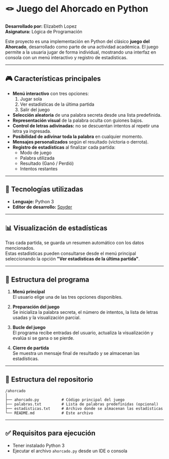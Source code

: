 # 🪢 Juego del Ahorcado en Python

**Desarrollado por:** Elizabeth Lopez  
**Asignatura:** Lógica de Programación

Este proyecto es una implementación en Python del clásico **juego del Ahorcado**, desarrollado como parte de una actividad académica. El juego permite a la usuaria jugar de forma individual, mostrando una interfaz en consola con un menú interactivo y registro de estadísticas.

---

## 🎮 Características principales

- **Menú interactivo** con tres opciones:
  1. Jugar sola  
  2. Ver estadísticas de la última partida  
  3. Salir del juego
- **Selección aleatoria** de una palabra secreta desde una lista predefinida.
- **Representación visual** de la palabra oculta con guiones bajos.
- **Control de letras adivinadas:** no se descuentan intentos al repetir una letra ya ingresada.
- **Posibilidad de adivinar toda la palabra** en cualquier momento.
- **Mensajes personalizados** según el resultado (victoria o derrota).
- **Registro de estadísticas** al finalizar cada partida:
  - Modo de juego  
  - Palabra utilizada  
  - Resultado (Ganó / Perdió)  
  - Intentos restantes

---

## 🧪 Tecnologías utilizadas

- **Lenguaje:** Python 3  
- **Editor de desarrollo:** [Spyder](https://www.spyder-ide.org/)

---

## 📊 Visualización de estadísticas

Tras cada partida, se guarda un resumen automático con los datos mencionados.  
Estas estadísticas pueden consultarse desde el menú principal seleccionando la opción **"Ver estadísticas de la última partida"**.

---

## 🧩 Estructura del programa

1. **Menú principal**  
   El usuario elige una de las tres opciones disponibles.

2. **Preparación del juego**  
   Se inicializa la palabra secreta, el número de intentos, la lista de letras usadas y la visualización parcial.

3. **Bucle del juego**  
   El programa recibe entradas del usuario, actualiza la visualización y evalúa si se gana o se pierde.

4. **Cierre de partida**  
   Se muestra un mensaje final de resultado y se almacenan las estadísticas.

---

## 📁 Estructura del repositorio

```
/ahorcado
│
├── ahorcado.py          # Código principal del juego
├── palabras.txt         # Lista de palabras predefinidas (opcional)
├── estadisticas.txt     # Archivo donde se almacenan las estadísticas
└── README.md            # Este archivo
```

---

## ✅ Requisitos para ejecución

- Tener instalado Python 3
- Ejecutar el archivo `ahorcado.py` desde un IDE o consola

